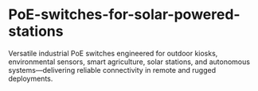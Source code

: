 # PoE-switches-for-solar-powered-stations
Versatile industrial PoE switches engineered for outdoor kiosks, environmental sensors, smart agriculture, solar stations, and autonomous systems—delivering reliable connectivity in remote and rugged deployments.
